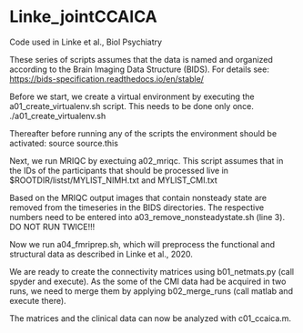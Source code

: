 # Linke_jointCCAICA
Code used in Linke et al., Biol Psychiatry

These series of scripts assumes that the data is named and organized according to the Brain Imaging Data Structure (BIDS). For details see: https://bids-specification.readthedocs.io/en/stable/ 

Before we start, we create a virtual environment by executing the a01_create_virtualenv.sh script. This needs to be done only once. 
./a01_create_virtualenv.sh

Thereafter before running any of the scripts the environment should be activated:
source source.this

Next, we run MRIQC by exectuing a02_mriqc. This script assumes that in the IDs of the participants that should be processed live in $ROOTDIR/listst/MYLIST_NIMH.txt and MYLIST_CMI.txt

Based on the MRIQC output images that contain nonsteady state are removed from the timeseries in the BIDS directories. The respective numbers need to be entered into a03_remove_nonsteadystate.sh (line 3). DO NOT RUN TWICE!!!

Now we run a04_fmriprep.sh, which will preprocess the functional and structural data as described in Linke et al., 2020.

We are ready to create the connectivity matrices using b01_netmats.py (call spyder and execute). As the some of the CMI data had be acquired in two runs, we need to merge them by applying b02_merge_runs (call matlab and execute there).

The matrices and the clinical data can now be analyzed with c01_ccaica.m.

